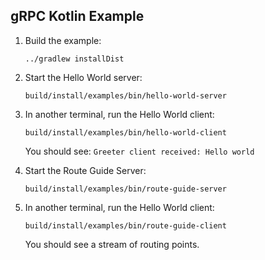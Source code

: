 gRPC Kotlin Example
-------------------

1. Build the example:
    ```
    ../gradlew installDist
    ```

1. Start the Hello World server:
    ```
    build/install/examples/bin/hello-world-server
    ```

1. In another terminal, run the Hello World client:
    ```
    build/install/examples/bin/hello-world-client
    ```
    You should see: `Greeter client received: Hello world`

1. Start the Route Guide Server:
    ```
    build/install/examples/bin/route-guide-server
    ```

1. In another terminal, run the Hello World client:
    ```
    build/install/examples/bin/route-guide-client
    ```
    You should see a stream of routing points.
